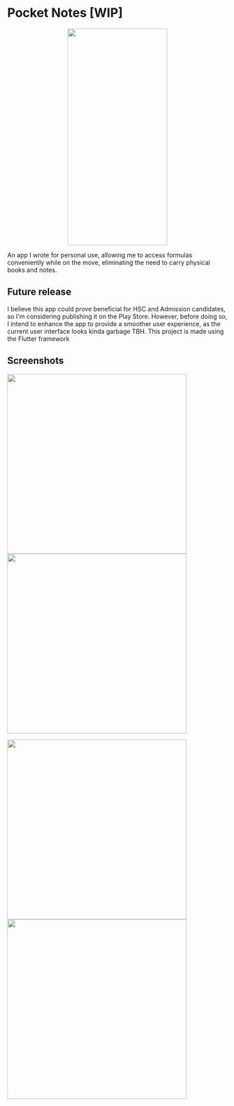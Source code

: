 # Pocket Notes [WIP]
<p align="center">
<img align="center" src="images/Screenshot_1.png" width= 228 height= 494 >
</p>
An app I wrote for personal use, allowing me to access formulas conveniently while on the move, eliminating the need to carry physical books and notes.

## Future release
I believe this app could prove beneficial for HSC and Admission candidates, so I'm considering publishing it on the Play Store. However, before doing so, I intend to enhance the app to provide a smoother user experience, as the current user interface looks kinda garbage TBH. This project is made using the Flutter framework

## Screenshots
<p float="center">
  <img src="images/Screenshot_2.png" width="410" />
  <img src="images/Screenshot_3.png" width="410" />
</p>
<p float="center">
  <img src="images/Screenshot_6.png" width="410" />
  <img src="images/Screenshot_5.png" width="410" />
</p>
